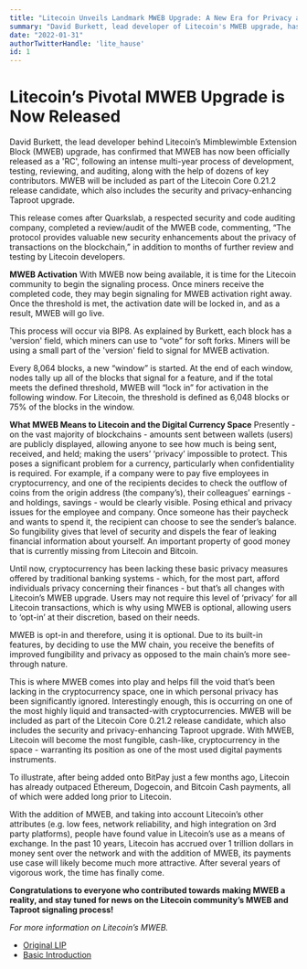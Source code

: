 ```yaml
---
title: "Litecoin Unveils Landmark MWEB Upgrade: A New Era for Privacy and Fungibility"
summary: "David Burkett, lead developer of Litecoin's MWEB upgrade, has announced its official release after years of development, reviews, and audits. MWEB is part of Litecoin Core 0.21.2, accompanied by the Taproot upgrade. Quarkslab's review lauds MWEB's privacy enhancements."
date: "2022-01-31"
authorTwitterHandle: 'lite_hause'
id: 1
---
```

# Litecoin’s Pivotal MWEB Upgrade is Now Released

David Burkett, the lead developer behind Litecoin’s Mimblewimble Extension Block (MWEB) upgrade, has confirmed that MWEB has now been officially released as a 'RC', following an intense multi-year process of development, testing, reviewing, and auditing, along with the help of dozens of key contributors. MWEB will be included as part of the Litecoin Core 0.21.2 release candidate, which also includes the security and privacy-enhancing Taproot upgrade.

This release comes after Quarkslab, a respected security and code auditing company, completed a review/audit of the MWEB code, commenting, “The protocol provides valuable new security enhancements about the privacy of transactions on the blockchain,” in addition to months of further review and testing by Litecoin developers.

**MWEB Activation**
With MWEB now being available, it is time for the Litecoin community to begin the signaling process. Once miners receive the completed code, they may begin signaling for MWEB activation right away. Once the threshold is met, the activation date will be locked in, and as a result, MWEB will go live.

This process will occur via BIP8. As explained by Burkett, each block has a 'version' field, which miners can use to “vote” for soft forks. Miners will be using a small part of the 'version' field to signal for MWEB activation.

Every 8,064 blocks, a new “window” is started. At the end of each window, nodes tally up all of the blocks that signal for a feature, and if the total meets the defined threshold, MWEB will “lock in” for activation in the following window. For Litecoin, the threshold is defined as 6,048 blocks or 75% of the blocks in the window.

**What MWEB Means to Litecoin and the Digital Currency Space**
Presently - on the vast majority of blockchains - amounts sent between wallets (users) are publicly displayed, allowing anyone to see how much is being sent, received, and held; making the users’ ‘privacy’ impossible to protect. This poses a significant problem for a currency, particularly when confidentiality is required. For example, if a company were to pay five employees in cryptocurrency, and one of the recipients decides to check the outflow of coins from the origin address (the company’s), their colleagues’ earnings - and holdings, savings - would be clearly visible. Posing ethical and privacy issues for the employee and company. Once someone has their paycheck and wants to spend it, the recipient can choose to see the sender’s balance. So fungibility gives that level of security and dispels the fear of leaking financial information about yourself. An important property of good money that is currently missing from Litecoin and Bitcoin.

Until now, cryptocurrency has been lacking these basic privacy measures offered by traditional banking systems - which, for the most part, afford individuals privacy concerning their finances - but that’s all changes with Litecoin’s MWEB upgrade. Users may not require this level of ‘privacy’ for all Litecoin transactions, which is why using MWEB is optional, allowing users to ‘opt-in’ at their discretion, based on their needs.

MWEB is opt-in and therefore, using it is optional. Due to its built-in features, by deciding to use the MW chain, you receive the benefits of improved fungibility and privacy as opposed to the main chain’s more see-through nature.

This is where MWEB comes into play and helps fill the void that’s been lacking in the cryptocurrency space, one in which personal privacy has been significantly ignored. Interestingly enough, this is occurring on one of the most highly liquid and transacted-with cryptocurrencies. MWEB will be included as part of the Litecoin Core 0.21.2 release candidate, which also includes the security and privacy-enhancing Taproot upgrade. With MWEB, Litecoin will become the most fungible, cash-like, cryptocurrency in the space - warranting its position as one of the most used digital payments instruments.

To illustrate, after being added onto BitPay just a few months ago, Litecoin has already outpaced Ethereum, Dogecoin, and Bitcoin Cash payments, all of which were added long prior to Litecoin.

With the addition of MWEB, and taking into account Litecoin’s other attributes (e.g. low fees, network reliability, and high integration on 3rd party platforms), people have found value in Litecoin’s use as a means of exchange. In the past 10 years, Litecoin has accrued over 1 trillion dollars in money sent over the network and with the addition of MWEB, its payments use case will likely become much more attractive. After several years of vigorous work, the time has finally come.

**Congratulations to everyone who contributed towards making MWEB a reality, and stay tuned for news on the Litecoin community’s MWEB and Taproot signaling process!**

*For more information on Litecoin’s MWEB.*
- [Original LIP](https://github.com/litecoin-project/lips/blob/master/lip-0003.mediawiki)
- [Basic Introduction](https://litecoin-foundation.org/the-battle-for-sound-money/)